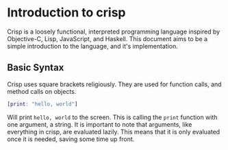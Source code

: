 # Introduction to crisp

Crisp is a loosely functional, interpreted programming language inspired
by Objective-C, Lisp, JavaScript, and Haskell. This document aims to be
a simple introduction to the language, and it's implementation.

## Basic Syntax

Crisp uses square brackets religiously. They are used for function calls,
and method calls on objects. 

```m
[print: "hello, world"]
```

Will print `hello, world` to the screen. This is calling the `print` function
with one argument, a string. It is important to note that arguments, like
everything in crisp, are evaluated lazily. This means that it is only evaluated
once it is needed, saving some time up front.
